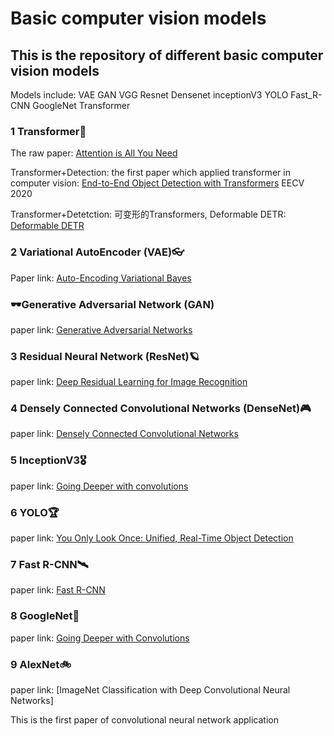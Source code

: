 # Basic computer vision models

## This is the repository of different basic computer vision models

Models include: VAE GAN VGG Resnet Densenet inceptionV3 YOLO Fast_R-CNN GoogleNet Transformer

### 1 Transformer🚀

The raw paper: [Attention is All You Need](https://arxiv.org/abs/1706.03762)

Transformer+Detection: the first paper which applied transformer in computer vision: [End-to-End Object Detection with Transformers](https://arxiv.org/abs/2005.12872) EECV 2020 

Transformer+Detetction: 可变形的Transformers, Deformable DETR: [Deformable DETR](https://arxiv.org/pdf/2010.04159.pdf)




### 2 Variational AutoEncoder (VAE)👓

Paper link: [Auto-Encoding Variational Bayes](https://arxiv.org/abs/1312.6114)

### 🕶Generative Adversarial Network (GAN)

paper link: [Generative Adversarial Networks](https://arxiv.org/abs/1406.2661)

### 3 Residual Neural Network (ResNet)🪐

paper link: [Deep Residual Learning for Image Recognition](https://arxiv.org/abs/1512.03385)

### 4 Densely Connected Convolutional Networks (DenseNet)🎮

paper link: [Densely Connected Convolutional Networks](https://arxiv.org/abs/1608.06993)

### 5 InceptionV3🎖

paper link: [Going Deeper with convolutions](https://static.googleusercontent.com/media/research.google.com/en//pubs/archive/43022.pdf)

### 6 YOLO🏆

paper link: [You Only Look Once: Unified, Real-Time Object Detection](https://arxiv.org/abs/1506.02640)

### 7 Fast R-CNN🛰

paper link: [Fast R-CNN](https://arxiv.org/pdf/1504.08083.pdf)

### 8 GoogleNet🚄

paper link: [Going Deeper with Convolutions](https://arxiv.org/abs/1409.4842)

 ### 9 AlexNet🚲
 
 paper link: [ImageNet Classification with Deep Convolutional Neural Networks]
 
 This is the first paper of convolutional neural network application




